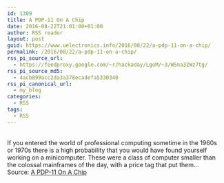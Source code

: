```yaml
---
id: 1309
title: A PDP-11 On A Chip
date: 2016-08-22T21:01:00+01:00
author: RSS reader
layout: post
guid: https://www.uelectronics.info/2016/08/22/a-pdp-11-on-a-chip/
permalink: /2016/08/22/a-pdp-11-on-a-chip/
rss_pi_source_url:
  - https://feedproxy.google.com/~r/hackaday/LgoM/~3/W5na32Wz7tg/
rss_pi_source_md5:
  - 4acb899acc2da3a378ecadefa5330340
rss_pi_canonical_url:
  - my_blog
categories:
  - RSS
tags:
  - RSS
---
```

&#013;  
If you entered the world of professional computing sometime in the 1960s or 1970s there is a high probability that you would have found yourself working on a minicomputer. These were a class of computer smaller than the colossal mainframes of the day, with a price tag that put them…&#013;  
Source: <a href="https://feedproxy.google.com/~r/hackaday/LgoM/~3/W5na32Wz7tg/" target="_blank">A PDP-11 On A Chip</a>